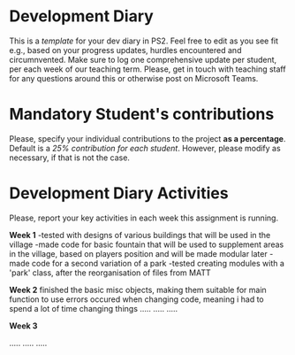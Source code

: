 # Development Diary
This is a *template* for your dev diary in PS2.
Feel free to edit as you see fit e.g., based on your progress updates, hurdles encountered and circumnvented.
Make sure to log one comprehensive update per student, per each week of our teaching term.
Please, get in touch with teaching staff for any questions around this or otherwise post on Microsoft Teams.

# Mandatory Student's contributions
Please, specify your individual contributions to the project **as a percentage**. 
Default is a *25% contribution for each student*. However, please modify as necessary, if that is not the case.

# Development Diary Activities
Please, report your key activities in each week this assignment is running.  

**Week 1**
-tested with designs of various buildings that will be used in the village
-made code for basic fountain that will be used to supplement areas in the village, based on players position and will be made modular later
-made code for a second variation of a park
-tested creating modules with a 'park' class, after the reorganisation of files from MATT

**Week 2**
finished the basic misc objects, making them suitable for main function to use
errors occured when changing code, meaning i had to spend a lot of time changing things
.....
.....
.....

**Week 3**

.....
.....
.....
